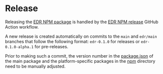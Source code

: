 # Release

Releasing the [EDR NPM package](../../crates/edr_napi/package.json) is handled by the [EDR NPM release](../../.github/workflows/edr-npm-release.yml) GitHub Action workflow.

A new release is created automatically on commits to the `main` and `edr/main` branches that follow the following format: `edr-0.1.0` for releases or `edr-0.1.0-alpha.1` for pre-releases.

Prior to making such a commit, the version number in the [package.json](../../crates/edr_napi/package.json) of the main package and the platform-specific packages in the [npm](../../crates/edr_napi/npm) directory need to be manually adjusted.

